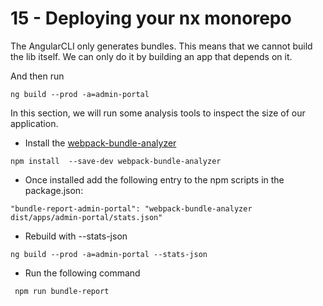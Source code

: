 # 15 - Deploying your nx monorepo

The AngularCLI only generates bundles. This means that we cannot build the lib itself. We can only do it by building an app that depends on it.

And then run

```text
ng build --prod -a=admin-portal
```

In this section, we will run some analysis tools to inspect the size of our application.

* Install the [webpack-bundle-analyzer](https://github.com/th0r/webpack-bundle-analyzer)

```text
npm install  --save-dev webpack-bundle-analyzer
```

* Once installed add the following entry to the npm scripts in the package.json:

```text
"bundle-report-admin-portal": "webpack-bundle-analyzer dist/apps/admin-portal/stats.json"
```

* Rebuild with --stats-json

```text
ng build --prod -a=admin-portal --stats-json
```

* Run the following command

```text
 npm run bundle-report
```

